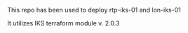 This repo has been used to deploy rtp-iks-01 and lon-iks-01

It utilizes IKS terraform module v. 2.0.3
